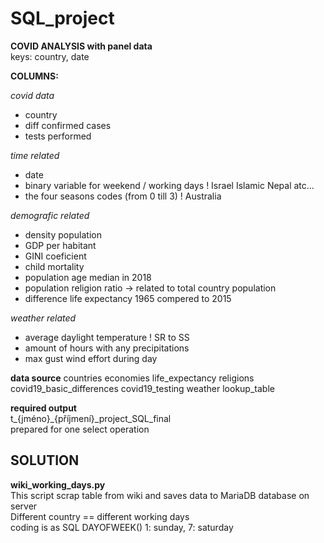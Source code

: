 # SQL_project
**COVID ANALYSIS with panel data**  
keys: country, date  

**COLUMNS:**  

_covid data_  
- country
- diff confirmed cases
- tests performed  

_time related_
- date
- binary variable for  weekend / working days ! Israel  Islamic Nepal atc...
- the four seasons codes (from 0 till 3)  ! Australia  

_demografic related_
- density population
- GDP per habitant
- GINI coeficient  
- child mortality
- population age median in 2018
- population religion ratio -> related to total country population
- difference life expectancy 1965 compered to 2015  

_weather related_  
- average daylight temperature  ! SR to SS
- amount of hours with any precipitations
- max gust wind effort during day

**data source**
countries
economies
life_expectancy
religions
covid19_basic_differences
covid19_testing
weather
lookup_table

**required output**  
t_{jméno}_{příjmení}_project_SQL_final  
prepared for one select operation

## SOLUTION  
**wiki_working_days.py**  
This script scrap table from wiki and saves data to MariaDB database on server  
Different country == different working days  
coding is as SQL DAYOFWEEK() 1: sunday, 7: saturday   

